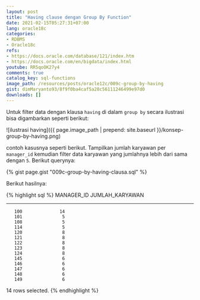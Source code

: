 ```yaml
---
layout: post
title: "Having clause dengan Group By Function"
date: 2021-02-15T05:27:31+07:00
lang: oracle18c
categories:
- RDBMS
- Oracle18c
refs: 
- https://docs.oracle.com/database/121/index.htm
- https://docs.oracle.com/en/bigdata/index.html
youtube: RR5qoOK27y4
comments: true
catalog_key: sql-functions
image_path: /resources/posts/oracle12c/009c-group-by-having
gist: dimMaryanto93/8f9f0ba4caf5a28c56111246499e97d0
downloads: []
---
```



Untuk filter data dengan klausa `having` di dalam `group by` secara ilustrasi bisa digambarkan seperti berikut:

![ilustrasi having]({{ page.image_path | prepend: site.baseurl }}/konsep-group-by-having.png)

contoh kasusnya seperti berikut. Tampilkan jumlah karyawan per `manager_id` kemudian filter data karyawan yang jumlahnya lebih dari sama dengan `5`. Berikut querynya:

{% gist page.gist "009c-group-by-having-clausa.sql" %}

Berikut hasilnya:

{% highlight sql %}
MANAGER_ID JUMLAH_KARYAWAN
---------- ---------------
       100              14
       101               5
       108               5
       114               5
       120               8
       121               8
       122               8
       123               8
       124               8
       145               6
       146               6
       147               6
       148               6
       149               6

14 rows selected.
{% endhighlight %}
